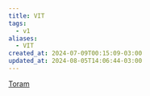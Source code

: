 ```yaml
---
title: VIT
tags:
  - v1
aliases:
  - VIT
created_at: 2024-07-09T00:15:09-03:00
updated_at: 2024-08-05T14:06:44-03:00
---
```


[Toram](../../../../rascunhos/2024/07/2024-07-06-Toram.md)